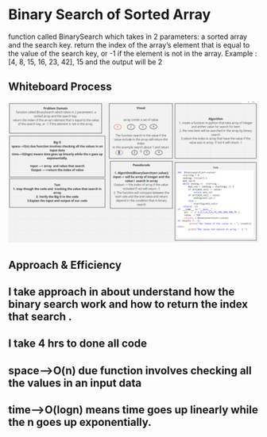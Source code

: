 # Binary Search of Sorted Array
function called BinarySearch which takes in 2 parameters: a sorted array and the search key. return the index of the array’s element that is equal to the value of the search key, or -1 if the element is not in the array.
Example :
[4, 8, 15, 16, 23, 42], 15   and the output will be 2


## Whiteboard Process
![image5](array-binary-search.png)


## Approach & Efficiency
<!-- What approach did you take? Discuss Why. What is the Big O space/time for this approach? -->
## I take approach in about understand how the binary search work and how to return the index that search .
## I take 4 hrs to done all code
## space-->O(n) due function involves checking all the values in an input data
## time-->O(logn) means time goes up linearly while the n goes up exponentially.

